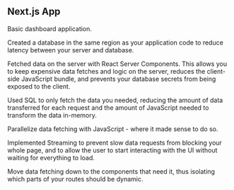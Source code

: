 ## Next.js App

Basic dashboard application.

Created a database in the same region as your application code to reduce latency between your server and database.

Fetched data on the server with React Server Components. This allows you to keep expensive data fetches and logic on the server, reduces the client-side JavaScript bundle, and prevents your database secrets from being exposed to the client.

Used SQL to only fetch the data you needed, reducing the amount of data transferred for each request and the amount of JavaScript needed to transform the data in-memory.

Parallelize data fetching with JavaScript - where it made sense to do so.

Implemented Streaming to prevent slow data requests from blocking your whole page, and to allow the user to start interacting with the UI without waiting for everything to load.

Move data fetching down to the components that need it, thus isolating which parts of your routes should be dynamic.
